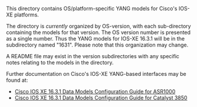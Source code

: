 This directory contains OS/platform-specific YANG models for Cisco's IOS-XE platforms.

The directory is _currently_ organized by OS-version, with each sub-directory containing the models for that version. The OS version number is presented as a single number. Thus the YANG models for IOS-XE 16.3.1 will be in the subdirectory named "1631". Please note that this organization may change.

A README file may exist in the version subdirectories with any specific notes relating to the models in the directory.

Further documentation on Cisco's IOS-XE YANG-based interfaces may be found at:

* [Cisco IOS XE 16.3.1 Data Models Configuration Guide for ASR1000](http://www.cisco.com/c/en/us/td/docs/ios-xml/ios/datamodels/configuration/xe-16/data-models-xe-16-book.html)
* [Cisco IOS XE 16.3.1 Data Models Configuration Guide for Catalyst 3850](https://www.cisco.com/c/en/us/td/docs/switches/lan/catalyst3850/software/release/16-3/configuration_guide/b_163_consolidated_3850_cg/b_163_consolidated_3850_cg_chapter_010100111.html)
